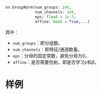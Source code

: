 ```python
nn.GroupNorm(num_groups: int, 
			 num_channels: int, 
			 eps: float = 1e-5, 
			 affine: bool = True,...)
```
其中：
- `num_groups`：即分组数。
- `num_channels`：即特征/通道数量。
- `eps`：分母的固定常数，避免分母为0。
- `affine`：是否需要仿射。即是否学习$\gamma$和$\beta$。

# 样例
